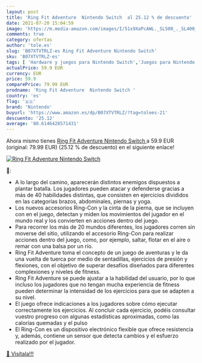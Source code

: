 ```yaml
---
layout: post
title: 'Ring Fit Adventure  Nintendo Switch  al 25.12 % de descuento'
date: 2021-07-20 15:04:59
image: 'https://m.media-amazon.com/images/I/51x9XaPcAWL._SL500_._SL400_.jpg'
comments: true
category: ofertas
author: 'tole.es'
slug: 'B07XTVTRLZ-es Ring Fit Adventure Nintendo Switch'
sku: 'B07XTVTRLZ-es'
tags: [ 'Hardware y juegos para Nintendo Switch','Juegos para Nintendo Switch','Videojuegos','nintendo', ]
actualPrice: 59.9 EUR
currency: EUR
price: 59.9
comparePrice: 79.99 EUR
prodname: 'Ring Fit Adventure  Nintendo Switch '
country: 'es'
flag: '🇪🇸'
brand: 'Nintendo'
buyurl: 'https://www.amazon.es/dp/B07XTVTRLZ/?tag=tolees-21'
descuento: '25.12'
average: '80.6146428571431'
---
```


Ahora mismo tienes [Ring Fit Adventure  Nintendo Switch ](https://www.amazon.es/dp/B07XTVTRLZ/?tag=tolees-21) a 59.9 EUR (original: 79.99 EUR) (25.12 %  de descuento) en el siguiente enlace!

[![Ring Fit Adventure  Nintendo Switch ](https://m.media-amazon.com/images/I/51x9XaPcAWL._SL500_._SL400_.jpg)](https://www.amazon.es/dp/B07XTVTRLZ/?tag=tolees-21)

🔎:

- A lo largo del camino, aparecerán distintos enemigos dispuestos a plantar batalla. Los jugadores pueden atacar y defenderse gracias a más de 40 habilidades distintas, que consisten en ejercicios divididos en las categorías brazos, abdominales, piernas y yoga.
- Los nuevos accesorios Ring-Con y la cinta de la pierna, que se incluyen con en el juego, detectan y miden los movimientos del jugador en el mundo real y los convierten en acciones dentro del juego.
- Para recorrer los más de 20 mundos diferentes, los jugadores corren sin moverse del sitio, utilizando el accesorio Ring-Con para realizar acciones dentro del juego, como, por ejemplo, saltar, flotar en el aire o remar con una balsa por un río.
- Ring Fit Adventure toma el concepto de un juego de aventuras y le da una vuelta de tuerca por medio de sentadillas, ejercicios de presión y flexiones, con el objetivo de superar desafíos diseñados para diferentes complexiones y niveles de fitness.
- Ring Fit Adventure se puede ajustar a la habilidad del usuario, por lo que incluso los jugadores que no tengan mucha experiencia de fitness pueden determinar la intensidad de los ejercicios para que se adapten a su nivel.
- El juego ofrece indicaciones a los jugadores sobre cómo ejecutar correctamente los ejercicios. Al concluir cada ejercicio, podéis consultar vuestro progreso con algunas estadísticas aproximadas, como las calorías quemadas y el pulso
- El Ring-Con es un dispositivo electrónico flexible que ofrece resistencia y, además, contiene un sensor que detecta cambios y el esfuerzo realizado por el jugador.

[🛒 Visítala!!!](https://www.amazon.es/dp/B07XTVTRLZ/?tag=tolees-21)
